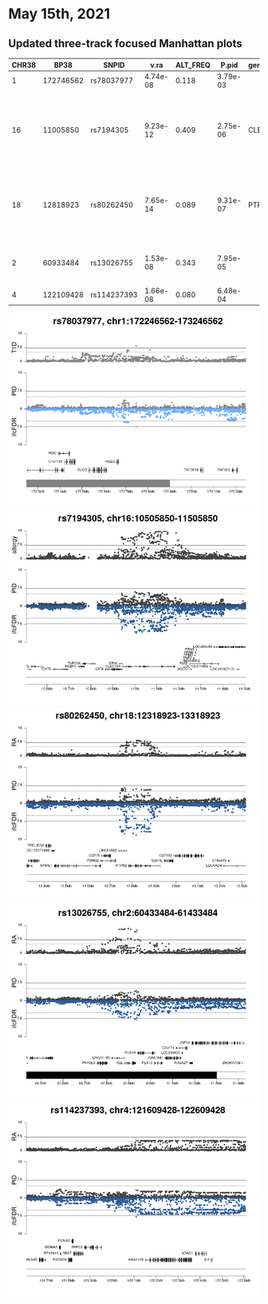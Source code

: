 # May 15th, 2021

## Updated three-track focused Manhattan plots

| CHR38 |      BP38 | SNPID       |     v.ra | ALT_FREQ |    P.pid | gene_name | local_genes                                                             |
|-------|-----------|-------------|----------|----------|----------|-----------|-------------------------------------------------------------------------|
|     1 | 172746562 | rs78037977  | 4.74e-08 |    0.118 | 3.79e-03 |           | FASLG                                                                   |
|    16 |  11005850 | rs7194305   | 9.23e-12 |    0.409 | 2.75e-06 | CLEC16    | CIITA, DEXI, RP11-876N24.3, RP11-876N24.7, RP11-876N24.5, RP11-876N24.4 |
|    18 |  12818923 | rs80262450  | 7.65e-14 |    0.089 | 9.31e-07 | PTPN2     | PSMG2, RP11-973H7.5, RP11-973H7.4, Y_RNA, RP11-973H7.1                  |
|     2 |  60933484 | rs13026755  | 1.53e-08 |    0.343 | 7.95e-05 |           | LINC01185, RPL21P33, REL, RNU4-51P, RP11-373L24.1                       |
|     4 | 122109428 | rs114237393 | 1.66e-08 |    0.080 | 6.48e-04 |           | AC097533.1, RN7SL335P                                                   |

![](/images/150521/rs78037977_chr1:172246562-173246562.png)
![](/images/150521/rs7194305_chr16:10505850-11505850.png)
![](/images/150521/rs80262450_chr18:12318923-13318923.png)
![](/images/150521/rs13026755_chr2:60433484-61433484.png)
![](/images/150521/rs114237393_chr4:121609428-122609428.png)
